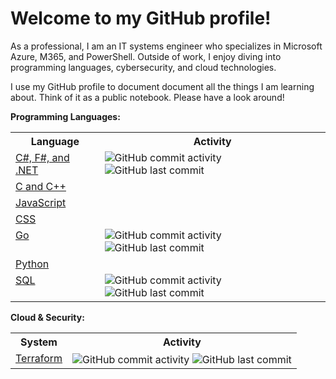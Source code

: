# Welcome to my GitHub profile! 

As a professional, I am an IT systems engineer who specializes in Microsoft Azure, M365, and PowerShell. Outside of work, I enjoy diving into programming languages, cybersecurity, and cloud technologies. 

I use my GitHub profile to document document all the things I am learning about. Think of it as a public notebook. Please have a look around!

**Programming Languages:**
<!-- Languages Table -->
<table>
  <tr>
    <th><strong>Language</strong></th>
    <th><strong>Activity</strong></th>
  </tr>
  <tr>
    <td valign="top"><a href="https://github.com/Greg-T8/LearningDotNet">C#, F#, and .NET</a></td>
    <td>
      <img src="https://img.shields.io/github/commit-activity/m/Greg-T8/LearningDotNet" alt="GitHub commit activity" style="vertical-align:middle;"/>
      <img src="https://img.shields.io/github/last-commit/Greg-T8/LearningDotNet" alt="GitHub last commit" style="vertical-align:middle;"/>
    </td>
  </tr>
  <tr>
    <td valign="top"><a href="https://github.com/Greg-T8/LearningC-CPP">C and C++</a></td>
    <td></td>
  </tr>
  <tr>
    <td valign="top"><a href="https://github.com/Greg-T8/LearningJavaScript">JavaScript</a></td>
    <td></td>
  </tr>
  <tr>
    <td valign="top"><a href="https://github.com/Greg-T8/LearningCSS">CSS</a></td>
    <td></td>
  </tr>
  <tr>
    <td valign="top"><a href="https://github.com/Greg-T8/LearningGo">Go</a></td>
    <td valign="top">
      <img src="https://img.shields.io/github/commit-activity/m/Greg-T8/LearningGo" alt="GitHub commit activity" style="vertical-align:middle;"/>
      <img src="https://img.shields.io/github/last-commit/Greg-T8/LearningGo" alt="GitHub last commit" style="vertical-align:middle;"/>
    </td>
  </tr>
  <tr>
    <td valign="top"><a href="https://github.com/Greg-T8/LearningPython">Python</a></td>
    <td></td>
  </tr>
  <tr>
    <td valign="top"><a href="https://github.com/Greg-T8/LearningSQL">SQL</a></td>
    <td valign="top">
      <img src="https://img.shields.io/github/commit-activity/m/Greg-T8/LearningSQL" alt="GitHub commit activity" style="vertical-align:middle;"/>
      <img src="https://img.shields.io/github/last-commit/Greg-T8/LearningSQL" alt="GitHub last commit" style="vertical-align:middle;"/>
    </td>
  </tr>
</table>


**Cloud & Security:**

<!-- Systems Table -->
<table>
  <tr>
    <th><strong>System</strong></th>
    <th><strong>Activity</strong></th>
  </tr>
  <tr>
    <td valign="top">
      <a href="https://github.com/Greg-T8/LearningTerraform">Terraform</a>
    </td>
    <td valign="top">
      <img src="https://img.shields.io/github/commit-activity/m/Greg-T8/LearningTerraform" alt="GitHub commit activity" style="vertical-align:middle;"/>
      <img src="https://img.shields.io/github/last-commit/Greg-T8/LearningTerraform" alt="GitHub last commit" style="vertical-align:middle;"/>
  </tr>
</table>
